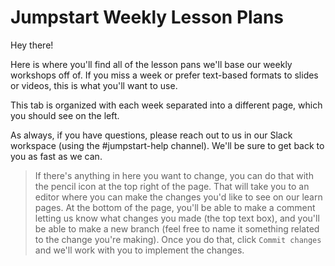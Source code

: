 # Jumpstart Weekly Lesson Plans

Hey there!


Here is where you'll find all of the lesson pans we'll base our weekly workshops
off of. If you miss a week or prefer text-based formats to slides or videos, this
is what you'll want to use. 

This tab is organized with each week separated into a different page, which you
should see on the left.

As always, if you have questions, please reach out to us in our Slack workspace
(using the #jumpstart-help channel). We'll be sure to get back to you as fast
as we can.

>If there's anything in here you want to change, you can do that with the pencil icon
at the top right of the page. That will take you to an editor where you can make the
changes you'd like to see on our learn pages. At the bottom of the page, you'll be
able to make a comment letting us know what changes you made (the top text box), and 
you'll be able to make a new branch (feel free to name it something related to the 
change you're making). Once you do that, click `Commit changes` and we'll work with
you to implement the changes.